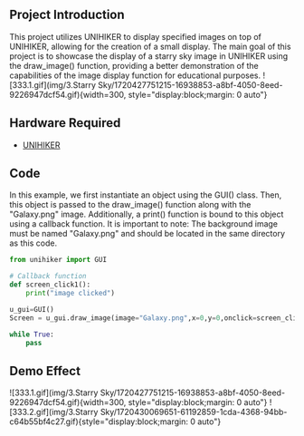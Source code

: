 ## Project Introduction
This project utilizes UNIHIKER to display specified images on top of UNIHIKER, allowing for the creation of a small display. The main goal of this project is to showcase the display of a starry sky image in UNIHIKER using the draw_image() function, providing a better demonstration of the capabilities of the image display function for educational purposes.
![333.1.gif](img/3.Starry Sky/1720427751215-16938853-a8bf-4050-8eed-9226947dcf54.gif){width=300, style="display:block;margin: 0 auto"} 

## Hardware Required

- [UNIHIKER](https://www.dfrobot.com/product-2691.html)
## Code 
In this example, we first instantiate an object using the GUI() class. Then, this object is passed to the draw_image() function along with the "Galaxy.png" image. Additionally, a print() function is bound to this object using a callback function. It is important to note: 
The background image must be named "Galaxy.png" and should be located in the same directory as this code.
```python
from unihiker import GUI

# Callback function
def screen_click1():
    print("image clicked")

u_gui=GUI()
Screen = u_gui.draw_image(image="Galaxy.png",x=0,y=0,onclick=screen_click1)

while True:
    pass
```
## Demo Effect
![333.1.gif](img/3.Starry Sky/1720427751215-16938853-a8bf-4050-8eed-9226947dcf54.gif){width=300, style="display:block;margin: 0 auto"}
![333.2.gif](img/3.Starry Sky/1720430069651-61192859-1cda-4368-94bb-c64b55bf4c27.gif){style="display:block;margin: 0 auto"}

